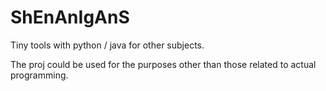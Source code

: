 # ShEnAnIgAnS
Tiny tools with python / java for other subjects.

The proj could be used for the purposes other than those related to actual programming. 
